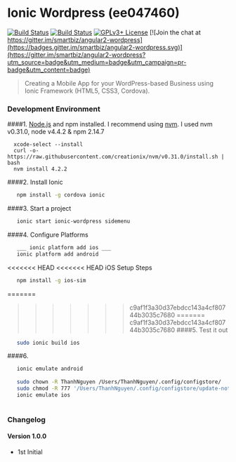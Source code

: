 # Ionic Wordpress (ee047460)

[![Build Status](https://travis-ci.org/smartbiz/angular2-wordpress.svg?branch=master)](https://travis-ci.org/smartbiz/angular2-wordpress)
[![Build Status](https://ci.appveyor.com/api/projects/status/cbpp0xtht82i6wco/branch/master?svg=true)](https://ci.appveyor.com/project/smartbiz/angular2-wordpress)
[![GPLv3+ License](https://img.shields.io/badge/license-GPLv3+-brightgreen.svg)](http://opensource.org/licenses/MIT)
[![Join the chat at https://gitter.im/smartbiz/angular2-wordpress](https://badges.gitter.im/smartbiz/angular2-wordpress.svg)](https://gitter.im/smartbiz/angular2-wordpress?utm_source=badge&utm_medium=badge&utm_campaign=pr-badge&utm_content=badge)

> Creating a Mobile App for your WordPress-based Business using Ionic Framework (HTML5, CSS3, Cordova).

### Development Environment

####1. [Node.js](http://nodejs.org) and npm installed. I recommend using [nvm](https://github.com/creationix/nvm). I used nvm v0.31.0, node v4.4.2 & npm 2.14.7

```
  xcode-select --install
  curl -o- https://raw.githubusercontent.com/creationix/nvm/v0.31.0/install.sh | bash
  nvm install 4.2.2
```

####2. Install Ionic

```bash
   npm install -g cordova ionic
```

####3. Start a project

```bash
   ionic start ionic-wordpress sidemenu
```

####4. Configure Platforms

```bash
   ___ ionic platform add ios ___
   ionic platform add android
```

<<<<<<< HEAD
<<<<<<< HEAD
iOS Setup Steps
```bash
   npm install -g ios-sim
```

=======
>>>>>>> c9af1f3a30d37ebdcc143a4cf80744b3035c7680
=======
>>>>>>> c9af1f3a30d37ebdcc143a4cf80744b3035c7680
####5. Test it out

```bash
   sudo ionic build ios
```

####6. 

```bash
   ionic emulate android
   
   sudo chown -R ThanhNguyen /Users/ThanhNguyen/.config/configstore/
   sudo chmod -R 777 '/Users/ThanhNguyen/.config/configstore/update-notifier-cordova.json'
   ionic emulate ios
   
```


### Changelog

#### Version 1.0.0
- 1st Initial